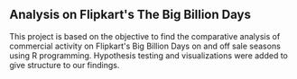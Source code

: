 ## Analysis on Flipkart's The Big Billion Days
This project is based on the objective to find the comparative analysis of commercial activity on Flipkart's Big Billion Days on and off sale seasons using R programming.
Hypothesis testing and visualizations were added to give structure to our findings.
